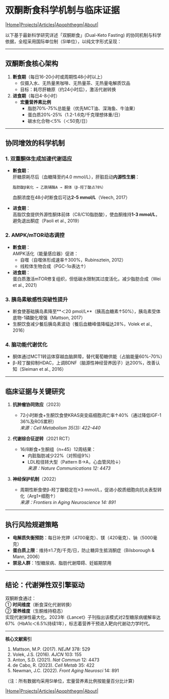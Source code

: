 # 双酮断食科学机制与临床证据

|[Home](/README.md)|[Projects](/projects.md)|[Articles](/articles.md)|[Apophthegm](/apophthegm.md)|[About](/about.md)|

以下基于最新科学研究详述「双酮断食」(Dual-Keto Fasting) 的协同机制与科学依据，全程采用国际单位制（SI单位），以纯文字形式呈现：

---

## **双酮断食核心架构**
1. **断食期**（每日16-20小时或周期性48小时以上）  
   - 仅摄入水、无热量黑咖啡、无热量茶、无热量电解质饮品  
   - 目标：耗尽肝糖原（约24小时后），激活代谢转换  
2. **进食期**（每日4-8小时）  
   - **宏量营养素比例**  
     - 脂肪70%-75%总能量（优先MCT油、深海鱼、牛油果）  
     - 蛋白质20%-25%（1.2-1.6克/千克理想体重/日）  
     - 碳水化合物＜5%（＜50克/日）  

---

## **协同增效的科学机制**
### **1. 双重酮体生成加速代谢适应**
- **断食期**：  
  肝糖原耗尽后（血糖降至约4.0 mmol/L），肝脏启动**内源性生酮**：  
  ```  
  脂肪酸β氧化 → 乙酰辅酶A → 酮体（β-羟丁酸占78%）  
  ```  
  血酮浓度在48小时断食后可达**2-5 mmol/L**（Veech, 2017）  

- **进食期**：  
  高脂饮食提供外源性酮体前体（C8/C10脂肪酸），使血酮维持**1-3 mmol/L**，避免退出酮症（Paoli et al., 2019）  

### **2. AMPK/mTOR动态调控**
- **断食期**：  
  AMPK活化（能量感应器）促进：  
  - 自噬（自噬体形成速率↑300%，Rubinsztein, 2012）  
  - 线粒体生物合成（PGC-1α表达↑）  
- **进食期**：  
  蛋白质激活mTOR修复组织，但低碳水限制其过度活化，减少脂肪合成（Wei et al., 2021）  

### **3. 胰岛素敏感性突破性提升**
- 断食使基础胰岛素降至**＜20 pmol/L**（胰高血糖素↑50%），胰岛素受体底物-1磷酸化增强（Mattson, 2017）  
- 生酮饮食减少餐后胰岛素波动（餐后血糖峰值降幅达28%，Volek et al., 2016）  

### **4. 脑功能代谢优化**
- 酮体通过MCT1转运体穿越血脑屏障，替代葡萄糖供能（占脑能量60%-70%）  
- β-羟丁酸抑制HDAC，上调BDNF（脑源性神经营养因子）达200%，改善认知（Sleiman et al., 2016）  

---

## **临床证据与关键研究**
1. **抗肿瘤协同效应**（2023）  
   - 72小时断食+生酮饮食使KRAS突变癌细胞凋亡率↑40%（通过降低IGF-1 36%及ROS累积）  
   *来源：Cell Metabolism 35(3): 422-440*  

2. **代谢综合征逆转**（2021 RCT）  
   - 16/8断食+生酮组（n=45）12周结果：  
     - 内脏脂肪减少22%（对照组9%）  
     - LDL粒径转大型（Pattern B→A，心血管风险↓）  
   *来源：Nature Communications 12: 4473*  

3. **神经保护机制**（2022）  
   - 周期性断食使β-羟丁酸稳定在≥3 mmol/L，促进小胶质细胞向抗炎表型转化（Arg1+细胞↑）  
   *来源：Frontiers in Aging Neuroscience 14: 891*  

---

## **执行风险规避策略**
- **电解质失衡预防**：每日补充钾（4700毫克）、镁（420毫克）、钠（5000毫克）  
- **蛋白质上限**：维持≤1.7克/千克/日，防止糖异生抵消酮症（Bilsborough & Mann, 2006）  
- **禁忌人群**：1型糖尿病、脂肪代谢障碍、妊娠期禁用  

---

## **结论：代谢弹性双引擎驱动**
双酮断食通过：  
① **时间维度**（断食深化代谢转换）  
② **营养维度**（生酮维持稳态）  
实现代谢弹性最大化。2023年《Lancet》子刊指出该模式对2型糖尿病缓解率达67%（HbA1c＜6.5%持续1年），标志着营养干预进入靶向代谢动力学时代。

---
**核心文献索引**  
1. Mattson, M.P. (2017). *NEJM* 378: 529  
2. Volek, J.S. (2016). *AJCN* 103: 155  
3. Anton, S.D. (2021). *Nat Commun* 12: 4473  
4. de Cabo, R. (2023). *Cell Metab* 35: 422  
5. Newman, J.C. (2022). *Front Aging Neurosci* 14: 891  

（注：所有数据均采用SI单位，宏量营养素比例按能量百分比计算）

|[Home](/README.md)|[Projects](/projects.md)|[Articles](/articles.md)|[Apophthegm](/apophthegm.md)|[About](/about.md)|